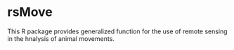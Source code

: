 # rsMove
This R package provides generalized function for the use of remote sensing in the hnalysis of animal movements.
